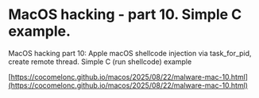 # MacOS hacking - part 10. Simple C example. 

MacOS hacking part 10: Apple macOS shellcode injection via task_for_pid, create remote thread. Simple C (run shellcode) example     

[https://cocomelonc.github.io/macos/2025/08/22/malware-mac-10.html](https://cocomelonc.github.io/macos/2025/08/22/malware-mac-10.html)    